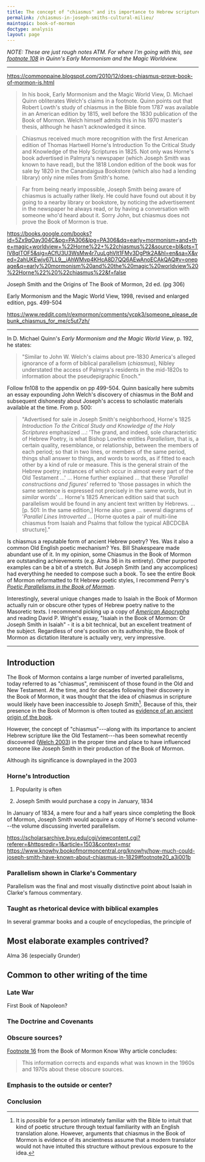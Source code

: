 ```yaml
---
title: The concept of "chiasmus" and its importance to Hebrew scripture was accessible in Joseph Smith's cultural milieu directly preceding the translation of the Book of Mormon.
permalink: /chiasmus-in-joseph-smiths-cultural-milieu/
maintopic: book-of-mormon
doctype: analysis
layout: page
---
```


*NOTE: These are just rough notes ATM.  For where I'm going with this, see [footnote 108](https://faenrandir.github.io/a_careful_examination/early-mormonism-quinn-footnote-108-chiasmus/) in Quinn's Early Mormonism and the Magic Worldview.*

---

https://commonpaine.blogspot.com/2010/12/does-chiasmus-prove-book-of-mormon-is.html

> In his book, Early Mormonism and the Magic World View, D. Michael Quinn obliterates Welch's claims in a footnote. Quinn points out that Robert Lowth's study of chiasmus in the Bible from 1787 was available in an American edition by 1815, well before the 1830 publication of the Book of Mormon. Welch himself admits this in his 1970 master's thesis, although he hasn't acknowledged it since.

> Chiasmus received much more recognition with the first American edition of Thomas Hartwell Horne's Introduction To the Critical Study and Knowledge of the Holy Scriptures in 1825. Not only was Horne's book advertised in Palmyra's newspaper (which Joseph Smith was known to have read), but the 1818 London edition of the book was for sale by 1820 in the Canandaigua Bookstore (which also had a lending library) only nine miles from Smith's home.

> Far from being nearly impossible, Joseph Smith being aware of chiasmus is actually rather likely. He could have found out about it by going to a nearby library or bookstore, by noticing the advertisement in the newspaper he always read, or by having a conversation with someone who'd heard about it. Sorry John, but chiasmus does not prove the Book of Mormon is true.

https://books.google.com/books?id=5Zx9qOay304C&pg=PA306&lpg=PA306&dq=early+mormonism+and+the+magic+worldview+%22Horne%22+%22chiasmus%22&source=bl&ots=TlV8qITOF5&sig=ACfU3U3WsMw4r7uuLghVlt1FMv3DgPtk2A&hl=en&sa=X&ved=2ahUKEwjv67LL9__iAhWMvp4KHcA8D7QQ6AEwAnoECAkQAQ#v=onepage&q=early%20mormonism%20and%20the%20magic%20worldview%20%22Horne%22%20%22chiasmus%22&f=false

Joseph Smith and the Origins of The Book of Mormon, 2d ed. (pg 306)

Early Mormonism and the Magic World View, 1998, revised and enlarged edition, pgs. 499-504


https://www.reddit.com/r/exmormon/comments/ycpk3/someone_please_debunk_chiasmus_for_me/c5ut7zh/

---

In D. Michael Quinn's *Early Mormonism and the Magic World View*, p. 192, he states:

>"Similar to John W. Welch's claims about pre-1830 America's alleged ignorance of a form of biblical parallelism (*chiasmus*), Nibley understated the access of Palmyra's residents in the mid-1820s to information about the pseudepigraphic Enoch."

Follow fn108 to the appendix on pp 499-504. Quinn basically here submits an essay expounding John Welch's discovery of chiasmus in the BoM and subsequent dishonesty about Joseph's access to scholastic materials available at the time. From p. 500:

>"Advertised for sale in Joseph Smith's neighborhood, Horne's 1825 *Introduction To the Critical Study and Knowledge of the Holy Scriptures* emphasized ...: 'The grand, and indeed, sole characteristic of Hebrew Poetry, is what Bishop Lowthe entitles *Parallelism*, that is, a certain quality, resemblance, or relationship, between the members of each period; so that in two lines, or members of the same period, things shall answer to things, and words to words, as if fitted to each other by a kind of rule or measure. This is the general strain of the Hebrew poetry; instances of which occur in almost every part of the Old Testament ...' ... Horne further explained ... that these '*Parallel constructions and figures*' referred to 'those passages in which the same sentence is expressed not precisely in the same words, but in *similar* words' ... Horne's 1825 American edition said that such parallelism would be found in any ancient text written by Hebrews. ... [p. 501: In the same edition,] Horne also gave ... several diagrams of '*Parallel Lines Introverted* ... [Horne quotes a pair of multi-line chiasmus from Isaiah and Psalms that follow the typical ABCDCBA structure]."

Is chiasmus a reputable form of ancient Hebrew poetry? Yes. Was it also a common Old English poetic mechanism? Yes. Bill Shakespeare made abundant use of it. In my opinion, some Chiasmus in the Book of Mormon are outstanding achievements (e.g. Alma 36 in its entirety). Other purported examples can be a bit of a stretch. But Joseph Smith (and any accomplices) had everything he needed to compose such a book. To see the entire Book of Mormon reformatted to fit Hebrew poetic styles, I recommend Perry's [*Poetic Parallelisms in the Book of Mormon*](http://www.amazon.com/Poetic-Parallelisms-Book-Mormon-Reformatted/dp/B002497BT8).

Interestingly, several unique changes made to Isaiah in the Book of Mormon actually ruin or obscure other types of Hebrew poetry native to the Masoretic texts. I recommend picking up a copy of [*American Apocrypha*](http://www.amazon.com/American-Apocrypha-Essays-Mormon-Mormonism/dp/1560851511) and reading David P. Wright's essay, "Isaiah in the Book of Mormon: Or Joseph Smith in Isaiah" - it is a bit technical, but an excellent treatment of the subject. Regardless of one's position on its authorship, the Book of Mormon as dictation literature is actually very, very impressive. 

---

## Introduction

The Book of Mormon contains a large number of inverted parallelisms, today referred to as "chiasmus", reminiscent of those found in the Old and New Testament.  At the time, and for decades following their discovery in the Book of Mormon, it was thought that the idea of chiasmus in scripture would likely have been inaccessible to Joseph Smith[^assumes_no_intuition].  Because of this, their presence in the Book of Mormon is often touted as [evidence of an ancient origin of the book](https://byustudies.byu.edu/content/chiasmus-book-mormon).

However, the concept of "chiasmus"---along with its importance to ancient Hebrew scripture like the Old Testament---has been somewhat recently discovered ([Welch 2003](https://scholarsarchive.byu.edu/cgi/viewcontent.cgi?referer=&httpsredir=1&article=1503&context=msr)) in the proper time and place to have influenced someone like Joseph Smith in their production of the Book of Mormon.

Although its significance is downplayed in the 2003 

### Horne's Introduction 



1. Popularity is often 

1. Joseph Smith would purchase a copy in January, 1834

In January of 1834, a mere four and a half years since completing the Book of Mormon, Joseph Smith would acquire a copy of Horne's second volume---the volume discussing inverted parallelism.

https://scholarsarchive.byu.edu/cgi/viewcontent.cgi?referer=&httpsredir=1&article=1503&context=msr
https://www.knowhy.bookofmormoncentral.org/knowhy/how-much-could-joseph-smith-have-known-about-chiasmus-in-1829#footnote20_a3i001b

### Parallelism shown in Clarke's Commentary

Parallelism was the final and most visually distinctive point about Isaiah in
Clarke's famous commentary.

### Taught as rhetorical device with biblical examples

In several grammar books and a couple of encyclopedias, the principle of 

## Most elaborate examples contrived?

Alma 36 (especially Grunder)

## Common to other writing of the time

### Late War

First Book of Napoleon?

### The Doctrine and Covenants 

### Obscure sources?

[Footnote 16](https://www.knowhy.bookofmormoncentral.org/knowhy/how-much-could-joseph-smith-have-known-about-chiasmus-in-1829#footnote16_9hqb3ie) from the Book of Mormon Know Why article concludes:

> This information corrects and expands what was known in the 1960s and 1970s about these obscure sources.

### Emphasis to the outside or center?


### Conclusion

[^assumes_no_intuition]: It is *possible* for a person intimately familiar with the Bible to intuit that kind of poetic structure through textual familiarity with an English translation alone.  However, arguments that chiasmus in the Book of Mormon is evidence of its ancientness assume that a modern translator would not have intuited this structure without previous exposure to the idea.
